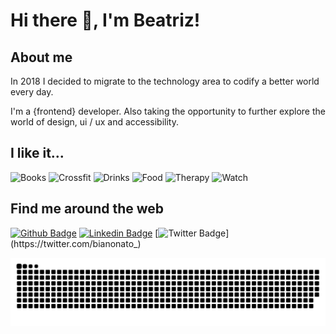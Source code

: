 # Hi there 👋, I'm Beatriz!
  
## About me
In 2018 I decided to migrate to the technology area to codify a better world every day.

I'm a {frontend} developer. Also taking the opportunity to further explore the world of design, ui / ux and accessibility. 
  
## I like it...
<img alt="Books" src="https://img.shields.io/badge/BOOKS-TECH,%20PERSONAL%20IMPROVEMENT-black?style=for-the-badge" />
<img alt="Crossfit" src="https://img.shields.io/badge/SPORTS-CROSSFIT, TREKKING, YOGA-black?style=for-the-badge" />
<img alt="Drinks" src="https://img.shields.io/badge/DRINKS-COFFEE, TEA, BEER-black?style=for-the-badge" />
<img alt="Food" src="https://img.shields.io/badge/FOOD-ASIAN, PIZZA, PUDIM, CAKE, ICE CREAM-black?style=for-the-badge" />
<img alt="Therapy" src="https://img.shields.io/badge/THERAPY-DO NAILS, COOK-black?style=for-the-badge" />
<img alt="Watch" src="https://img.shields.io/badge/WATCH-ANIME, DORAMA, SERIES-black?style=for-the-badge" />

## Find me around the web
<div align="flex-start">
  
[![Github Badge](https://img.shields.io/badge/-Github-000000?style=flat-square&logo=Github&logoColor=white&link=https://github.com/beatriznonato)](https://github.com/beatriznonato)
[![Linkedin Badge](https://img.shields.io/badge/-LinkedIn-000000?style=flat-square&logo=Linkedin&logoColor=white&link=https://www.linkedin.com/in/beatriznonato/)](https://www.linkedin.com/in/beatriznonato/)
[![Twitter Badge](https://img.shields.io/badge/-Twitter-000000?style=flat-square&logo=Twitter&logoColor=white&link=https://twitter.com/bianonato_)](https://twitter.com/bianonato_)

</div>

![Snake animation](https://github.com/beatriznonato/beatriznonato/blob/output/github-contribution-grid-snake.svg)
